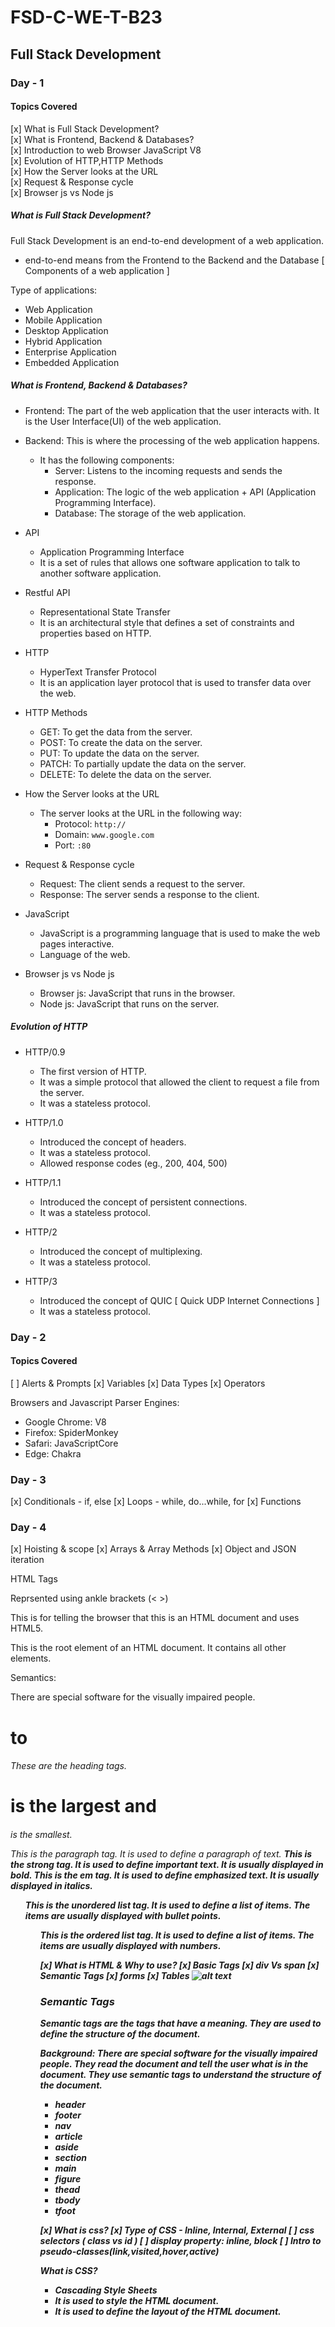# FSD-C-WE-T-B23

## Full Stack Development

### Day - 1

#### Topics Covered

[x] What is Full Stack Development?  
[x] What is Frontend, Backend & Databases?  
[x] Introduction to web Browser JavaScript V8  
[x] Evolution of HTTP,HTTP Methods  
[x] How the Server looks at the URL  
[x] Request & Response cycle  
[x] Browser js vs Node js

##### What is Full Stack Development?

Full Stack Development is an end-to-end development of a web application.

- end-to-end means from the Frontend to the Backend and the Database [ Components of a web application ]

Type of applications:

- Web Application
- Mobile Application
- Desktop Application
- Hybrid Application
- Enterprise Application
- Embedded Application

##### What is Frontend, Backend & Databases?

- Frontend: The part of the web application that the user interacts with. It is the User Interface(UI) of the web application.

- Backend: This is where the processing of the web application happens.

  - It has the following components:
    - Server: Listens to the incoming requests and sends the response.
    - Application: The logic of the web application + API (Application Programming Interface).
    - Database: The storage of the web application.

- API

  - Application Programming Interface
  - It is a set of rules that allows one software application to talk to another software application.

- Restful API

  - Representational State Transfer
  - It is an architectural style that defines a set of constraints and properties based on HTTP.

- HTTP

  - HyperText Transfer Protocol
  - It is an application layer protocol that is used to transfer data over the web.

- HTTP Methods

  - GET: To get the data from the server.
  - POST: To create the data on the server.
  - PUT: To update the data on the server.
  - PATCH: To partially update the data on the server.
  - DELETE: To delete the data on the server.

- How the Server looks at the URL

  - The server looks at the URL in the following way:
    - Protocol: `http://`
    - Domain: `www.google.com`
    - Port: `:80`

- Request & Response cycle

  - Request: The client sends a request to the server.
  - Response: The server sends a response to the client.

- JavaScript

  - JavaScript is a programming language that is used to make the web pages interactive.
  - Language of the web.

- Browser js vs Node js

  - Browser js: JavaScript that runs in the browser.
  - Node js: JavaScript that runs on the server.

##### Evolution of HTTP

- HTTP/0.9

  - The first version of HTTP.
  - It was a simple protocol that allowed the client to request a file from the server.
  - It was a stateless protocol.

- HTTP/1.0

  - Introduced the concept of headers.
  - It was a stateless protocol.
  - Allowed response codes (eg., 200, 404, 500)

- HTTP/1.1

  - Introduced the concept of persistent connections.
  - It was a stateless protocol.

- HTTP/2

  - Introduced the concept of multiplexing.
  - It was a stateless protocol.

- HTTP/3
  - Introduced the concept of QUIC [ Quick UDP Internet Connections ]
  - It was a stateless protocol.

### Day - 2

#### Topics Covered

[ ] Alerts & Prompts
[x] Variables
[x] Data Types
[x] Operators

Browsers and Javascript Parser Engines:

- Google Chrome: V8
- Firefox: SpiderMonkey
- Safari: JavaScriptCore
- Edge: Chakra

### Day - 3

[x] Conditionals - if, else
[x] Loops - while, do...while, for
[x] Functions

### Day - 4

[x] Hoisting & scope
[x] Arrays & Array Methods
[x] Object and JSON iteration

HTML Tags

Reprsented using ankle brackets (< >)

<!DOCTYPE html>

This is for telling the browser that this is an HTML document and uses HTML5.

<html>

This is the root element of an HTML document. It contains all other elements.

Semantics:

There are special software for the visually impaired people.

<h1> to <h6>

These are the heading tags. <h1> is the largest and <h6> is the smallest.

<p>
This is the paragraph tag. It is used to define a paragraph of text.

<strong>
This is the strong tag. It is used to define important text. It is usually displayed in bold.

<em>
This is the em tag. It is used to define emphasized text. It is usually displayed in italics.

<ul>
This is the unordered list tag. It is used to define a list of items. The items are usually displayed with bullet points.

<ol>
This is the ordered list tag. It is used to define a list of items. The items are usually displayed with numbers.

[x] What is HTML & Why to use?
[x] Basic Tags
[x] div Vs span
[x] Semantic Tags
[x] forms
[x] Tables
![alt text](image.png)

### Semantic Tags

Semantic tags are the tags that have a meaning. They are used to define the structure of the document.

Background: There are special software for the visually impaired people. They read the document and tell the user what is in the document. They use semantic tags to understand the structure of the document.

- header
- footer
- nav
- article
- aside
- section
- main
- figure
- thead
- tbody
- tfoot

[x] What is css?
[x] Type of CSS - Inline, Internal, External
[ ] css selectors ( class vs id )
[ ] display property: inline, block
[ ] Intro to pseudo-classes(link,visited,hover,active)

What is CSS?

- Cascading Style Sheets
- It is used to style the HTML document.
- It is used to define the layout of the HTML document.
